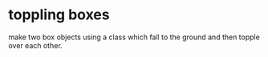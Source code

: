 # toppling boxes
make two box objects using a class which fall to the ground
and then topple over each other.

